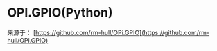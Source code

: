 # OPI.GPIO\(Python\)

来源于： [https://github.com/rm-hull/OPi.GPIO](https://github.com/rm-hull/OPi.GPIO)

